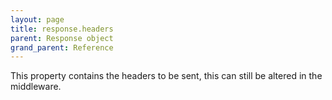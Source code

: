 ```yaml
---
layout: page
title: response.headers
parent: Response object
grand_parent: Reference
---
```


This property contains the headers to be sent, this can still be altered in the middleware.
